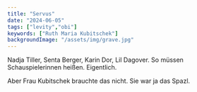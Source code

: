 ```yaml
---
title: "Servus"
date: "2024-06-05"
tags: ["levity","obi"]
keywords: ["Ruth Maria Kubitschek"]
backgroundImage: "/assets/img/grave.jpg"
---
```

Nadja Tiller, Senta Berger, Karin Dor, Lil Dagover. So müssen Schauspielerinnen heißen. Eigentlich.

Aber Frau Kubitschek brauchte das nicht. Sie war ja das Spazl.
